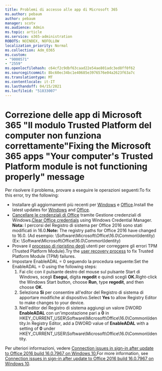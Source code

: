 ```yaml
---
title: Problemi di accesso alle app di Microsoft 365
ms.author: pebaum
author: pebaum
manager: scotv
ms.audience: Admin
ms.topic: article
ms.service: o365-administration
ROBOTS: NOINDEX, NOFOLLOW
localization_priority: Normal
ms.collection: Adm_O365
ms.custom:
- "9000571"
- "2559"
ms.openlocfilehash: c64cf2c9dbf63caad22e54ae801adc3ed8ff0f62
ms.sourcegitcommit: 8bc60ec34bc1e40685e3976576e04a2623f63a7c
ms.translationtype: MT
ms.contentlocale: it-IT
ms.lasthandoff: 04/15/2021
ms.locfileid: "51833007"
---
```

# <a name="fixing-the-microsoft-365-apps-your-computers-trusted-platform-module-is-not-functioning-properly-message"></a><span data-ttu-id="aebbf-102">Correzione delle app di Microsoft 365 "Il modulo Trusted Platform del computer non funziona correttamente"</span><span class="sxs-lookup"><span data-stu-id="aebbf-102">Fixing the Microsoft 365 apps "Your computer's Trusted Platform module is not functioning properly" message</span></span>

<span data-ttu-id="aebbf-103">Per risolvere il problema, provare a eseguire le operazioni seguenti:</span><span class="sxs-lookup"><span data-stu-id="aebbf-103">To fix this error, try the following:</span></span>

- <span data-ttu-id="aebbf-104">Installare gli aggiornamenti più recenti per [Windows](https://support.microsoft.com/help/4027667/windows-10-update) e [Office](https://support.office.com/article/update-office-and-your-computer-with-microsoft-update-2ab296f3-7f03-43a2-8e50-46de917611c5).</span><span class="sxs-lookup"><span data-stu-id="aebbf-104">Install the latest updates for [Windows](https://support.microsoft.com/help/4027667/windows-10-update) and [Office](https://support.office.com/article/update-office-and-your-computer-with-microsoft-update-2ab296f3-7f03-43a2-8e50-46de917611c5).</span></span>
- <span data-ttu-id="aebbf-105">[Cancellare le credenziali di Office](https://docs.microsoft.com/office/troubleshoot/office-suite-issues/another-account-already-signed-in#step-4-clear-cached-credentials-on-the-computer) tramite Gestione credenziali di Windows.</span><span class="sxs-lookup"><span data-stu-id="aebbf-105">[Clear Office credentials](https://docs.microsoft.com/office/troubleshoot/office-suite-issues/another-account-already-signed-in#step-4-clear-cached-credentials-on-the-computer) using Windows Credential Manager.</span></span><br/>
    <span data-ttu-id="aebbf-106">**Nota:** I percorsi del Registro di sistema per Office 2016 sono stati modificati in 16.0.</span><span class="sxs-lookup"><span data-stu-id="aebbf-106">**Note:** The registry paths for Office 2016 have changed to 16.0.</span></span> <span data-ttu-id="aebbf-107">(Ad esempio: \Software\Microsoft\Office\16.0\Common\Identity\)</span><span class="sxs-lookup"><span data-stu-id="aebbf-107">(Ex: \Software\Microsoft\Office\16.0\Common\Identity\)</span></span>
- <span data-ttu-id="aebbf-108">Provare il [processo di ripristino degli](https://docs.microsoft.com/office365/troubleshoot/administration/connection-issue-when-sign-in-office-2016#symptom-2) utenti per correggere gli errori TPM (Trusted Platform Module).</span><span class="sxs-lookup"><span data-stu-id="aebbf-108">Try the [user recovery process](https://docs.microsoft.com/office365/troubleshoot/administration/connection-issue-when-sign-in-office-2016#symptom-2) to fix Trusted Platform Module (TPM) failures.</span></span>
- <span data-ttu-id="aebbf-109">Impostare EnableADAL = 0 seguendo la procedura seguente:</span><span class="sxs-lookup"><span data-stu-id="aebbf-109">Set the EnableADAL = 0 using the following steps:</span></span>  
    1. <span data-ttu-id="aebbf-110">Fai clic con il pulsante destro del mouse sul pulsante Start di Windows, scegli **Esegui,** digita **regedit** e quindi scegli **OK.**</span><span class="sxs-lookup"><span data-stu-id="aebbf-110">Right-click the Windows Start button, choose **Run**, type **regedit**, and then choose **OK**.</span></span>
    2. <span data-ttu-id="aebbf-111">Seleziona **Sì** per consentire all'editor del Registro di sistema di apportare modifiche al dispositivo.</span><span class="sxs-lookup"><span data-stu-id="aebbf-111">Select **Yes** to allow Registry Editor to make changes to your device.</span></span>
    3. <span data-ttu-id="aebbf-112">Nell'editor del Registro di sistema aggiungi un valore DWORD **EnableADAL** con un'impostazione pari a **0** in HKEY_CURRENT_USER\Software\Microsoft\Office\16.0\Common\Identity.</span><span class="sxs-lookup"><span data-stu-id="aebbf-112">In Registry Editor, add a DWORD value of **EnableADAL** with a setting of **0** under HKEY_CURRENT_USER\Software\Microsoft\Office\16.0\Common\Identity.</span></span>

<span data-ttu-id="aebbf-113">Per ulteriori informazioni, vedere [Connection issues in sign-in after update to Office 2016 build 16.0.7967 on Windows 10.](https://docs.microsoft.com/office365/troubleshoot/administration/connection-issue-when-sign-in-office-2016)</span><span class="sxs-lookup"><span data-stu-id="aebbf-113">For more information, see [Connection issues in sign-in after update to Office 2016 build 16.0.7967 on Windows 10](https://docs.microsoft.com/office365/troubleshoot/administration/connection-issue-when-sign-in-office-2016).</span></span>